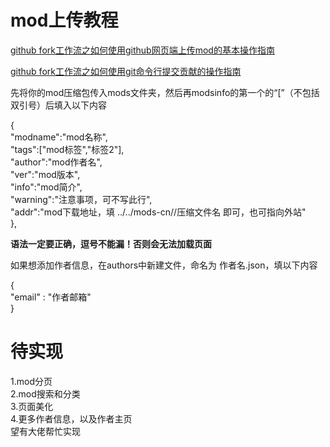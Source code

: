 # mod上传教程

[github fork工作流之如何使用github网页端上传mod的基本操作指南](https://github.com/cdda-base/modspage/blob/master/cn/github%20fork%E5%B7%A5%E4%BD%9C%E6%B5%81%E4%B9%8B%E5%A6%82%E4%BD%95%E4%BD%BF%E7%94%A8github%E7%BD%91%E9%A1%B5%E7%AB%AF%E4%B8%8A%E4%BC%A0mod%E7%9A%84%E5%9F%BA%E6%9C%AC%E6%93%8D%E4%BD%9C%E6%8C%87%E5%8D%97.md)

[github fork工作流之如何使用git命令行提交贡献的操作指南](https://github.com/cdda-base/modspage/blob/master/cn/github%20fork%E5%B7%A5%E4%BD%9C%E6%B5%81%E4%B9%8B%E5%A6%82%E4%BD%95%E4%BD%BF%E7%94%A8git%E5%91%BD%E4%BB%A4%E8%A1%8C%E6%8F%90%E4%BA%A4%E8%B4%A1%E7%8C%AE%E7%9A%84%E6%93%8D%E4%BD%9C%E6%8C%87%E5%8D%97.md)

先将你的mod压缩包传入mods文件夹，然后再modsinfo的第一个的“[”（不包括双引号）后填入以下内容  
  
{  
	"modname":"mod名称",  
	"tags":["mod标签","标签2"],  
	"author":"mod作者名",  
	"ver":"mod版本",  
	"info":"mod简介",  
	"warning":"注意事项，可不写此行",  
	"addr":"mod下载地址，填 ../../mods-cn//压缩文件名 即可，也可指向外站"  
},  
  
**语法一定要正确，逗号不能漏！否则会无法加载页面**  
  
如果想添加作者信息，在authors中新建文件，命名为 作者名.json，填以下内容  
  
{  
	"email" : "作者邮箱"  
}  
  
# 待实现

1.mod分页  
2.mod搜索和分类  
3.页面美化  
4.更多作者信息，以及作者主页  
望有大佬帮忙实现  
